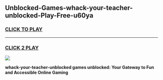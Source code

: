 
## Unblocked-Games-whack-your-teacher-unblocked-Play-Free-u60ya
<h3>
<a href="https://premium76.site?title=whack-your-teacher-unblocked&ref=19M">CLICK TO PLAY</a></h3>
<hr>

<h3>
<a href="https://premium76.site?title=whack-your-teacher-unblocked&ref=19M">CLICK 2 PLAY</a>
  
</h3>

<a href="https://premium76.site?title=whack-your-teacher-unblocked&ref=19M"><img src="https://clearcache.store/games.png"></a>


**whack-your-teacher-unblocked games unblocked: Your Gateway to Fun and Accessible Online Gaming**
